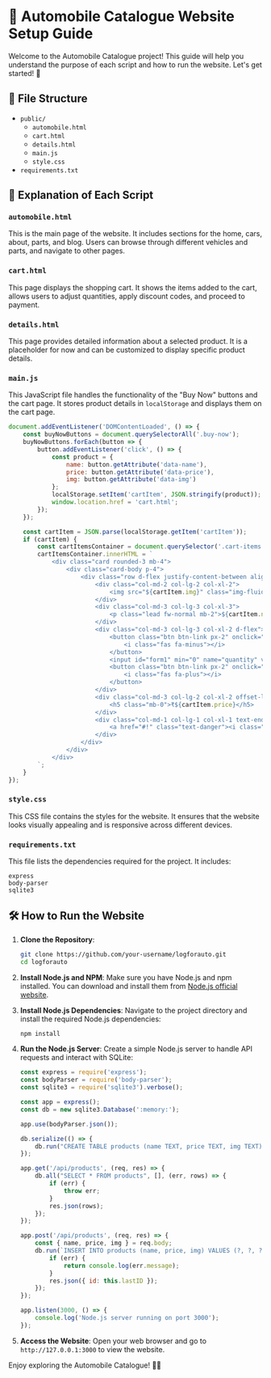 # 🚗 Automobile Catalogue Website Setup Guide

Welcome to the Automobile Catalogue project! This guide will help you understand the purpose of each script and how to run the website. Let's get started! 🚀

## 📂 File Structure

- `public/`
  - `automobile.html`
  - `cart.html`
  - `details.html`
  - `main.js`
  - `style.css`
- `requirements.txt`

## 📜 Explanation of Each Script

### `automobile.html`

This is the main page of the website. It includes sections for the home, cars, about, parts, and blog. Users can browse through different vehicles and parts, and navigate to other pages.

### `cart.html`

This page displays the shopping cart. It shows the items added to the cart, allows users to adjust quantities, apply discount codes, and proceed to payment.

### `details.html`

This page provides detailed information about a selected product. It is a placeholder for now and can be customized to display specific product details.

### `main.js`

This JavaScript file handles the functionality of the "Buy Now" buttons and the cart page. It stores product details in `localStorage` and displays them on the cart page.

```javascript
document.addEventListener('DOMContentLoaded', () => {
    const buyNowButtons = document.querySelectorAll('.buy-now');
    buyNowButtons.forEach(button => {
        button.addEventListener('click', () => {
            const product = {
                name: button.getAttribute('data-name'),
                price: button.getAttribute('data-price'),
                img: button.getAttribute('data-img')
            };
            localStorage.setItem('cartItem', JSON.stringify(product));
            window.location.href = 'cart.html';
        });
    });

    const cartItem = JSON.parse(localStorage.getItem('cartItem'));
    if (cartItem) {
        const cartItemsContainer = document.querySelector('.cart-items');
        cartItemsContainer.innerHTML = `
            <div class="card rounded-3 mb-4">
                <div class="card-body p-4">
                    <div class="row d-flex justify-content-between align-items-center">
                        <div class="col-md-2 col-lg-2 col-xl-2">
                            <img src="${cartItem.img}" class="img-fluid rounded-3" alt="${cartItem.name}">
                        </div>
                        <div class="col-md-3 col-lg-3 col-xl-3">
                            <p class="lead fw-normal mb-2">${cartItem.name}</p>
                        </div>
                        <div class="col-md-3 col-lg-3 col-xl-2 d-flex">
                            <button class="btn btn-link px-2" onclick="this.parentNode.querySelector('input[type=number]').stepDown()">
                                <i class="fas fa-minus"></i>
                            </button>
                            <input id="form1" min="0" name="quantity" value="1" type="number" class="form-control form-control-sm" />
                            <button class="btn btn-link px-2" onclick="this.parentNode.querySelector('input[type=number]').stepUp()">
                                <i class="fas fa-plus"></i>
                            </button>
                        </div>
                        <div class="col-md-3 col-lg-2 col-xl-2 offset-lg-1">
                            <h5 class="mb-0">₹${cartItem.price}</h5>
                        </div>
                        <div class="col-md-1 col-lg-1 col-xl-1 text-end">
                            <a href="#!" class="text-danger"><i class="fas fa-trash fa-lg"></i></a>
                        </div>
                    </div>
                </div>
            </div>
        `;
    }
});
```

### `style.css`

This CSS file contains the styles for the website. It ensures that the website looks visually appealing and is responsive across different devices.

### `requirements.txt`

This file lists the dependencies required for the project. It includes:

```
express
body-parser
sqlite3
```

## 🛠️ How to Run the Website

1. **Clone the Repository**:
   ```bash
   git clone https://github.com/your-username/logforauto.git
   cd logforauto
   ```

2. **Install Node.js and NPM**:
   Make sure you have Node.js and npm installed. You can download and install them from [Node.js official website](https://nodejs.org/).

3. **Install Node.js Dependencies**:
   Navigate to the project directory and install the required Node.js dependencies:
   ```bash
   npm install
   ```

4. **Run the Node.js Server**:
   Create a simple Node.js server to handle API requests and interact with SQLite:
   ```javascript
   const express = require('express');
   const bodyParser = require('body-parser');
   const sqlite3 = require('sqlite3').verbose();

   const app = express();
   const db = new sqlite3.Database(':memory:');

   app.use(bodyParser.json());

   db.serialize(() => {
       db.run("CREATE TABLE products (name TEXT, price TEXT, img TEXT)");
   });

   app.get('/api/products', (req, res) => {
       db.all("SELECT * FROM products", [], (err, rows) => {
           if (err) {
               throw err;
           }
           res.json(rows);
       });
   });

   app.post('/api/products', (req, res) => {
       const { name, price, img } = req.body;
       db.run(`INSERT INTO products (name, price, img) VALUES (?, ?, ?)`, [name, price, img], function(err) {
           if (err) {
               return console.log(err.message);
           }
           res.json({ id: this.lastID });
       });
   });

   app.listen(3000, () => {
       console.log('Node.js server running on port 3000');
   });
   ```

5. **Access the Website**:
   Open your web browser and go to `http://127.0.0.1:3000` to view the website.

Enjoy exploring the Automobile Catalogue! 🚗✨
